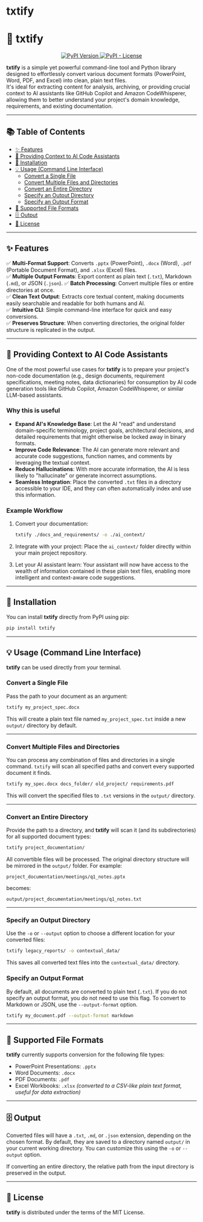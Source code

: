 # txtify
# 📄 txtify

<p align="center">
  <a href="https://pypi.org/project/txtify/">
    <img src="https://img.shields.io/pypi/v/txtify.svg" alt="PyPI Version">
  </a>
    <a href="https://github.com/ray-rada/txtify/blob/main/LICENSE.txt">
    <img src="https://img.shields.io/pypi/l/txtify.svg" alt="PyPI - License">
  </a>
</p>

**txtify** is a simple yet powerful command-line tool and Python library designed to effortlessly convert various document formats (PowerPoint, Word, PDF, and Excel) into clean, plain text files.  
It's ideal for extracting content for analysis, archiving, or providing crucial context to AI assistants like GitHub Copilot and Amazon CodeWhisperer, allowing them to better understand your project's domain knowledge, requirements, and existing documentation.

---

## 📚 Table of Contents

- [✨ Features](#-features)
- [🤖 Providing Context to AI Code Assistants](#-providing-context-to-ai-code-assistants)
- [🚀 Installation](#-installation)
- [💡 Usage (Command Line Interface)](#-usage-command-line-interface)
  - [Convert a Single File](#convert-a-single-file)
  - [Convert Multiple Files and Directories](#convert-multiple-files-and-directories)
  - [Convert an Entire Directory](#convert-an-entire-directory)
  - [Specify an Output Directory](#specify-an-output-directory)
  - [Specify an Output Format](#specify-an-output-format)
- [📂 Supported File Formats](#-supported-file-formats)
- [🗄️ Output](#-output)
- [📜 License](#-license)

---

## ✨ Features

✅ **Multi-Format Support**: Converts `.pptx` (PowerPoint), `.docx` (Word), `.pdf` (Portable Document Format), and `.xlsx` (Excel) files.  
✅ **Multiple Output Formats**: Export content as plain text (`.txt`), Markdown (`.md`), or JSON (`.json`).
✅ **Batch Processing**: Convert multiple files or entire directories at once.  
✅ **Clean Text Output**: Extracts core textual content, making documents easily searchable and readable for both humans and AI.  
✅ **Intuitive CLI**: Simple command-line interface for quick and easy conversions.  
✅ **Preserves Structure**: When converting directories, the original folder structure is replicated in the output.

---

## 🤖 Providing Context to AI Code Assistants

One of the most powerful use cases for **txtify** is to prepare your project's non-code documentation (e.g., design documents, requirement specifications, meeting notes, data dictionaries) for consumption by AI code generation tools like GitHub Copilot, Amazon CodeWhisperer, or similar LLM-based assistants.

### Why this is useful

- **Expand AI's Knowledge Base**: Let the AI "read" and understand domain-specific terminology, project goals, architectural decisions, and detailed requirements that might otherwise be locked away in binary formats.
- **Improve Code Relevance**: The AI can generate more relevant and accurate code suggestions, function names, and comments by leveraging the textual context.
- **Reduce Hallucinations**: With more accurate information, the AI is less likely to "hallucinate" or generate incorrect assumptions.
- **Seamless Integration**: Place the converted `.txt` files in a directory accessible to your IDE, and they can often automatically index and use this information.

### Example Workflow

1. Convert your documentation:
   ```bash
   txtify ./docs_and_requirements/ -o ./ai_context/
   ```

2. Integrate with your project: Place the `ai_context/` folder directly within your main project repository.
3. Let your AI assistant learn: Your assistant will now have access to the wealth of information contained in these plain text files, enabling more intelligent and context-aware code suggestions.

---

## 🚀 Installation

You can install **txtify** directly from PyPI using pip:

```bash
pip install txtify
```

---

## 💡 Usage (Command Line Interface)

**txtify** can be used directly from your terminal.

### Convert a Single File

Pass the path to your document as an argument:

```bash
txtify my_project_spec.docx
```

This will create a plain text file named `my_project_spec.txt` inside a new `output/` directory by default.

---

### Convert Multiple Files and Directories

You can process any combination of files and directories in a single command. `txtify` will scan all specified paths and convert every supported document it finds.

```bash
txtify my_spec.docx docs_folder/ old_project/ requirements.pdf
```

This will convert the specified files to `.txt` versions in the `output/` directory.

---

### Convert an Entire Directory

Provide the path to a directory, and **txtify** will scan it (and its subdirectories) for all supported document types:

```bash
txtify project_documentation/
```

All convertible files will be processed. The original directory structure will be mirrored in the `output/` folder.
For example:

```
project_documentation/meetings/q1_notes.pptx
```

becomes:

```
output/project_documentation/meetings/q1_notes.txt
```

---

### Specify an Output Directory

Use the `-o` or `--output` option to choose a different location for your converted files:

```bash
txtify legacy_reports/ -o contextual_data/
```

This saves all converted text files into the `contextual_data/` directory.

### Specify an Output Format

By default, all documents are converted to plain text (`.txt`). If you do not specify an output format, you do not need to use this flag. To convert to Markdown or JSON, use the `--output-format` option.

```bash
txtify my_document.pdf --output-format markdown
```

---

## 📂 Supported File Formats

**txtify** currently supports conversion for the following file types:

* PowerPoint Presentations: `.pptx`
* Word Documents: `.docx`
* PDF Documents: `.pdf`
* Excel Workbooks: `.xlsx`
  *(converted to a CSV-like plain text format, useful for data extraction)*

---

## 🗄️ Output

Converted files will have a `.txt`, `.md`, or `.json` extension, depending on the chosen format.
By default, they are saved to a directory named `output/` in your current working directory.
You can customize this using the `-o` or `--output` option.

If converting an entire directory, the relative path from the input directory is preserved in the output.

---

## 📜 License

**txtify** is distributed under the terms of the MIT License.
